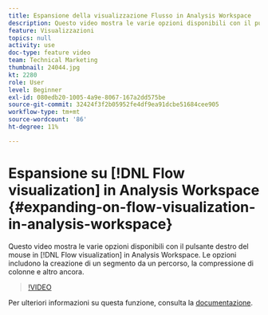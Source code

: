 ```yaml
---
title: Espansione della visualizzazione Flusso in Analysis Workspace
description: Questo video mostra le varie opzioni disponibili con il pulsante destro del mouse nella visualizzazione Flusso in Analysis Workspace. Le opzioni includono la creazione di un segmento da un percorso, la compressione di colonne e altro ancora.
feature: Visualizzazioni
topics: null
activity: use
doc-type: feature video
team: Technical Marketing
thumbnail: 24044.jpg
kt: 2280
role: User
level: Beginner
exl-id: 080edb20-1005-4a9e-8067-167a2dd575be
source-git-commit: 32424f3f2b05952fe4df9ea91dcbe51684cee905
workflow-type: tm+mt
source-wordcount: '86'
ht-degree: 11%

---
```


# Espansione su [!DNL Flow visualization] in Analysis Workspace {#expanding-on-flow-visualization-in-analysis-workspace}

Questo video mostra le varie opzioni disponibili con il pulsante destro del mouse in [!DNL Flow visualization] in Analysis Workspace. Le opzioni includono la creazione di un segmento da un percorso, la compressione di colonne e altro ancora.

>[!VIDEO](https://video.tv.adobe.com/v/24044/?quality=12)

Per ulteriori informazioni su questa funzione, consulta la [documentazione](https://experienceleague.adobe.com/docs/analytics/analyze/analysis-workspace/visualizations/flow/flow.html?lang=en#analysis-workspace).
